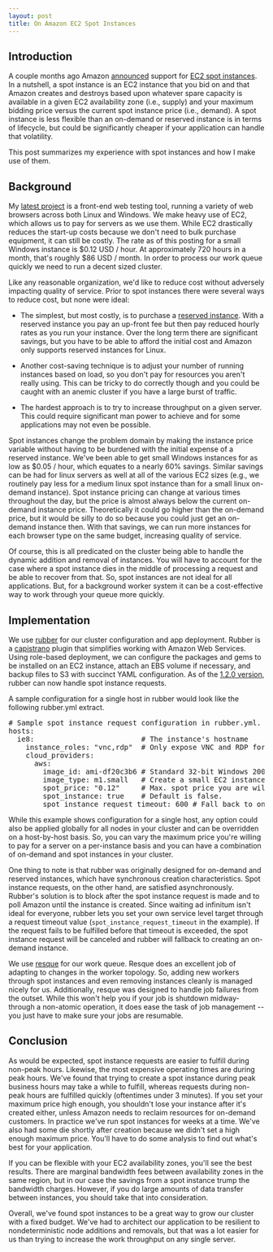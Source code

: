 ```yaml
---
layout: post
title: On Amazon EC2 Spot Instances
---
```


Introduction
------------

A couple months ago Amazon [announced](http://aws.amazon.com/about-aws/whats-new/2009/12/14/announcing-amazon-ec2-spot-instances/) support for [EC2 spot instances](http://aws.amazon.com/ec2/spot-instances/).  In a nutshell, a spot instance is an EC2 instance that you bid on and that Amazon creates and destroys based upon whatever spare capacity is available in a given EC2 availability zone (i.e., supply) and your maximum bidding price versus the current spot instance price (i.e., demand).  A spot instance is less flexible than an on-demand or reserved instance is in terms of lifecycle, but could be significantly cheaper if your application can handle that volatility.

This post summarizes my experience with spot instances and how I make use of them.

Background
----------

My [latest project](http://mogotest.com/) is a front-end web testing tool, running a variety of web browsers across both Linux and Windows.  We make heavy use of EC2, which allows us to pay for servers as we use them.  While EC2 drastically reduces the start-up costs because we don't need to bulk purchase equipment, it can still be costly.  The rate as of this posting for a small Windows instance is $0.12 USD / hour.  At approximately 720 hours in a month, that's roughly $86 USD / month.  In order to process our work queue quickly we need to run a decent sized cluster.

Like any reasonable organization, we'd like to reduce cost without adversely impacting quality of service.  Prior to spot instances there were several ways to reduce cost, but none were ideal:

* The simplest, but most costly, is to purchase a [reserved instance](http://aws.amazon.com/ec2/#pricing).  With a reserved instance you pay an up-front fee but then pay reduced hourly rates as you run your instance.  Over the long term there are significant savings, but you have to be able to afford the initial cost and Amazon only supports reserved instances for Linux.

* Another cost-saving technique is to adjust your number of running instances based on load, so you don't pay for resources you aren't really using.  This can be tricky to do correctly though and you could be caught with an anemic cluster if you have a large burst of traffic.

* The hardest approach is to try to increase throughput on a given server.  This could require significant man power to achieve and for some applications may not even be possible.

Spot instances change the problem domain by making the instance price variable without having to be burdened with the initial expense of a reserved instance.  We've been able to get small Windows instances for as low as $0.05 / hour, which equates to a nearly 60% savings.  Similar savings can be had for linux servers as well at all of the various EC2 sizes (e.g., we routinely pay less for a medium linux spot instance than for a small linux on-demand instance).  Spot instance pricing can change at various times throughout the day, but the price is almost always below the current on-demand instance price.  Theoretically it could go higher than the on-demand price, but it would be silly to do so because you could just get an on-demand instance then.  With that savings, we can run more instances for each browser type on the same budget, increasing quality of service.

Of course, this is all predicated on the cluster being able to handle the dynamic addition and removal of instances.  You will have to account for the case where a spot instance dies in the middle of processing a request and be able to recover from that.  So, spot instances are not ideal for all applications.  But, for a background worker system it can be a cost-effective way to work through your queue more quickly.

Implementation
--------------

We use [rubber](http://github.com/wr0ngway/rubber) for our cluster configuration and app deployment.  Rubber is a [capistrano](http://www.capify.org/) plugin that simplifies working with Amazon Web Services.  Using role-based deployment, we can configure the packages and gems to be installed on an EC2 instance, attach an EBS volume if necessary, and backup files to S3 with succinct YAML configuration.  As of the [1.2.0 version](http://github.com/wr0ngway/rubber/commits/v1.2.0), rubber can now handle spot instance requests. 

A sample configuration for a single host in rubber would look like the following rubber.yml extract.

<pre class="brush:ruby">
# Sample spot instance request configuration in rubber.yml.
hosts:
  ie8:                         # The instance's hostname
    instance_roles: "vnc,rdp"  # Only expose VNC and RDP for this server
    cloud_providers:
      aws:
        image_id: ami-df20c3b6 # Standard 32-bit Windows 2003 Server image
        image_type: m1.small   # Create a small EC2 instance
        spot_price: "0.12"     # Max. spot price you are willing to pay
        spot_instance: true    # Default is false.
        spot_instance_request_timeout: 600 # Fall back to on-demand after 5 min.
</pre>

While this example shows configuration for a single host, any option could also be applied globally for all nodes in your cluster and can be overridden on a host-by-host basis.  So, you can vary the maximum price you're willing to pay for a server on a per-instance basis and you can have a combination of on-demand and spot instances in your cluster.

One thing to note is that rubber was originally designed for on-demand and reserved instances, which have synchronous creation characteristics.  Spot instance requests, on the other hand, are satisfied asynchronously.  Rubber's solution is to block after the spot instance request is made and to poll Amazon until the instance is created.  Since waiting ad infinitum isn't ideal for everyone, rubber lets you set your own service level target through a request timeout value (`spot_instance_request_timeout` in the example).  If the request fails to be fulfilled before that timeout is exceeded, the spot instance request will be canceled and rubber will fallback to creating an on-demand instance.

We use [resque](http://github.com/defunkt/resque) for our work queue.  Resque does an excellent job of adapting to changes in the worker topology.  So, adding new workers through spot instances and even removing instances cleanly is managed nicely for us.  Additionally, resque was designed to handle job failures from the outset.  While this won't help you if your job is shutdown midway-through a non-atomic operation, it does ease the task of job management -- you just have to make sure your jobs are resumable.

Conclusion
----------

As would be expected, spot instance requests are easier to fulfill during non-peak hours.  Likewise, the most expensive operating times are during peak hours.  We've found that trying to create a spot instance during peak business hours may take a while to fulfill, whereas requests during non-peak hours are fulfilled quickly (oftentimes under 3 minutes).  If you set your maximum price high enough, you shouldn't lose your instance after it's created either, unless Amazon needs to reclaim resources for on-demand customers.  In practice we've run spot instances for weeks at a time.  We've also had some die shortly after creation because we didn't set a high enough maximum price.  You'll have to do some analysis to find out what's best for your application.

If you can be flexible with your EC2 availability zones, you'll see the best results.  There are marginal bandwidth fees between availability zones in the same region, but in our case the savings from a spot instance trump the bandwidth charges.  However, if you do large amounts of data transfer between instances, you should take that into consideration.

Overall, we've found spot instances to be a great way to grow our cluster with a fixed budget.  We've had to architect our application to be resilient to nondeterministic node additions and removals, but that was a lot easier for us than trying to increase the work throughput on any single server.
